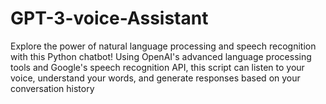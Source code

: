 # GPT-3-voice-Assistant
Explore the power of natural language processing and speech recognition with this Python chatbot! Using OpenAI's advanced language processing tools and Google's speech recognition API, this script can listen to your voice, understand your words, and generate responses based on your conversation history
